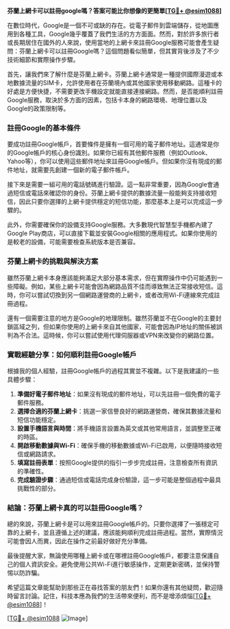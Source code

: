 **芬蘭上網卡可以註冊google嗎？答案可能比你想像的更簡單[[TG💪+ @esim1088](https://t.me/s/esim1088)]**

在數位時代，Google是一個不可或缺的存在。從電子郵件到雲端儲存，從地圖應用到各種工具，Google幾乎覆蓋了我們生活的方方面面。然而，對於許多旅行者或長期居住在國外的人來說，使用當地的上網卡來註冊Google服務可能會產生疑問：芬蘭上網卡可以註冊Google嗎？這個問題看似簡單，但其實背後涉及了不少技術細節和實際操作步驟。

首先，讓我們來了解什麼是芬蘭上網卡。芬蘭上網卡通常是一種提供國際漫遊或本地數據流量的SIM卡，允許使用者在芬蘭境內或其他國家使用移動網路。這種卡的好處是方便快捷，不需要更改手機設定就能直接連接網路。然而，是否能順利註冊Google服務，取決於多方面的因素，包括卡本身的網路環境、地理位置以及Google的政策限制等。

### **註冊Google的基本條件**

要成功註冊Google帳戶，首要條件是擁有一個可用的電子郵件地址。這通常是你的Google帳戶的核心身份識別。如果你已經有其他郵件服務（例如Outlook、Yahoo等），你可以使用這些郵件地址來註冊Google帳戶。但如果你沒有現成的郵件地址，就需要先創建一個新的電子郵件帳戶。

接下來是需要一組可用的電話號碼進行驗證。這一點非常重要，因為Google會通過短信或電話來確認你的身份。芬蘭上網卡提供的數據流量一般能夠支持接收短信，因此只要你選擇的上網卡提供穩定的短信功能，那麼基本上是可以完成這一步驟的。

此外，你需要確保你的設備支持Google服務。大多數現代智慧型手機都內建了Google Play商店，可以直接下載並安裝Google相關的應用程式。如果你使用的是較老的設備，可能需要檢查系統版本是否兼容。

### **芬蘭上網卡的挑戰與解決方案**

雖然芬蘭上網卡本身應該能夠滿足大部分基本需求，但在實際操作中仍可能遇到一些障礙。例如，某些上網卡可能會因為網路品質不佳而導致無法正常接收短信。這時，你可以嘗試切換到另一個網路運營商的上網卡，或者改用Wi-Fi連線來完成註冊過程。

還有一個需要注意的地方是Google的地理限制。雖然芬蘭並不在Google的主要封鎖區域之列，但如果你使用的上網卡來自其他國家，可能會因為IP地址的關係被誤判為不合法。這時候，你可以嘗試使用代理伺服器或VPN來改變你的網路位置。

### **實戰經驗分享：如何順利註冊Google帳戶**

根據我的個人經驗，註冊Google帳戶的過程其實並不複雜。以下是我建議的一些具體步驟：

1. **準備好電子郵件地址**：如果沒有現成的郵件地址，可以先註冊一個免費的電子郵件服務。
2. **選擇合適的芬蘭上網卡**：挑選一家信譽良好的網路運營商，確保其數據流量和短信功能穩定。
3. **設置手機語言與時間**：將手機語言設置為英文或其他常用語言，並調整至正確的時區。
4. **開啟移動數據與Wi-Fi**：確保手機的移動數據或Wi-Fi已啟用，以便隨時接收短信或網路請求。
5. **填寫註冊表單**：按照Google提供的指引一步步完成註冊，注意檢查所有資訊的準確性。
6. **完成驗證步驟**：通過短信或電話完成身份驗證，這一步可能是整個過程中最具挑戰性的部分。

### **結論：芬蘭上網卡真的可以註冊Google嗎？**

總的來說，芬蘭上網卡是可以用來註冊Google帳戶的。只要你選擇了一張穩定可靠的上網卡，並且遵循上述的建議，應該能夠順利完成註冊過程。當然，實際情況可能會因人而異，因此在操作之前最好做好充分準備。

最後提醒大家，無論使用哪種上網卡或在哪裡註冊Google帳戶，都要注意保護自己的個人資訊安全。避免使用公共Wi-Fi進行敏感操作，定期更新密碼，並保持警惕以防詐騙。

希望這篇文章能幫助到那些正在尋找答案的朋友們！如果你還有其他疑問，歡迎隨時留言討論。記住，科技本應為我們的生活帶來便利，而不是增添煩惱[[TG💪+ @esim1088](https://t.me/s/esim1088)]！

[[TG💪+ @esim1088](https://t.me/s/esim1088) ![Image](https://i.postimg.cc/4NQfJmqS/Snipaste-2025-05-13-00-14-12.png)]